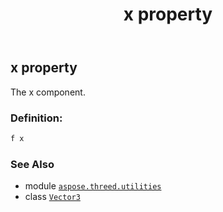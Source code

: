 ﻿---
title: x property
second_title: Aspose.3D for Python via .NET API References
description: 
type: docs
weight: 170
url: /python-net/aspose.threed.utilities/vector3/x/
is_root: false
---

## x property


The x component.
### Definition:
```python
f x 
```

### See Also
* module [`aspose.threed.utilities`](../../)
* class [`Vector3`](/3d/python-net/aspose.threed.utilities/vector3)
